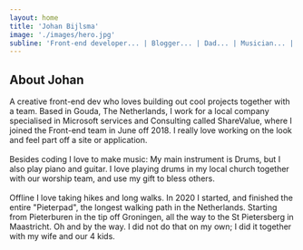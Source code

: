 ```yaml
---
layout: home
title: 'Johan Bijlsma'
image: './images/hero.jpg'
subline: 'Front-end developer... | Blogger... | Dad... | Musician... | Coffee lover...'
---
```


## About Johan

A creative front-end dev who loves building out cool projects together with a team. Based in Gouda, The Netherlands, I work for a local company specialised in Microsoft services and Consulting called ShareValue, where I joined the Front-end team in June off 2018. I really love working on the look and feel part off a site or application. <br /> <br />
Besides coding I love to make music: My main instrument is Drums, but I also play piano and guitar. I love playing drums in my local church together with our worship team, and use my gift to bless others. <br /> <br />
Offline I love taking hikes and long walks. In 2020 I started, and finished the entire "Pieterpad", the longest walking path in the Netherlands. Starting from Pieterburen in the tip off Groningen, all the way to the St Pietersberg in Maastricht. Oh and by the way. I did not do that on my own; I did it together with my wife and our 4 kids.
